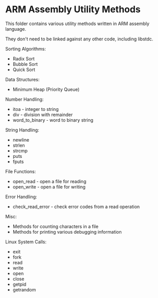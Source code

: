 ARM Assembly Utility Methods
================================

This folder contains various utility methods written in ARM assembly language.

They don't need to be linked against any other code, including libstdc.

Sorting Algorithms:
- Radix Sort
- Bubble Sort
- Quick Sort

Data Structures:
- Minimum Heap (Priority Queue)

Number Handling:
- itoa - integer to string
- div - division with remainder
- word_to_binary - word to binary string

String Handling:
- newline
- strlen
- strcmp
- puts
- fputs

File Functions:
- open_read - open a file for reading
- open_write - open a file for writing

Error Handling:
- check_read_error - check error codes from a read operation

Misc:
- Methods for counting characters in a file
- Methods for printing various debugging information

Linux System Calls:
- exit
- fork
- read
- write
- open
- close
- getpid
- getrandom
